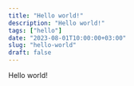 ```yaml
---
title: "Hello world!"
description: "Hello world!"
tags: ["hello"]
date: "2023-08-01T10:00:00+03:00"
slug: "hello-world"
draft: false
---
```


Hello world!
